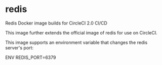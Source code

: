 # redis
Redis Docker image builds for CircleCI 2.0 CI/CD

This image further extends the official image of redis for use on CircleCI.

This image supports an environment variable that changes the redis server's port:

ENV REDIS_PORT=6379
